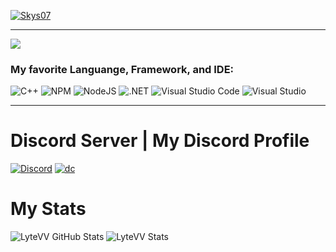 [![Skys07](https://img.shields.io/badge/LYTEVV-FOLLOW-red?style=for-the-badge)](https://github.com/LyteVV)

***

<img src="https://cdn.discordapp.com/icons/890153297091108945/2d4b0f08a8d79b3931112a5c2d2f8bf6.png">

### My favorite Languange, Framework, and IDE:
![C++](https://img.shields.io/badge/c++-%2300599C.svg?style=for-the-badge&logo=c%2B%2B&logoColor=white)
![NPM](https://img.shields.io/badge/NPM-%23000000.svg?style=for-the-badge&logo=npm&logoColor=white)
![NodeJS](https://img.shields.io/badge/node.js-6DA55F?style=for-the-badge&logo=node.js&logoColor=white)
![.NET](https://img.shields.io/badge/.NET-5C2D91?style=for-the-badge&logo=.net&logoColor=white)
![Visual Studio Code](https://img.shields.io/badge/Visual%20Studio%20Code-0078d7.svg?style=for-the-badge&logo=visual-studio-code&logoColor=white)
![Visual Studio](https://img.shields.io/badge/Visual%20Studio-5C2D91.svg?style=for-the-badge&logo=visual-studio&logoColor=white)

***

# Discord Server | My Discord Profile
[![Discord](https://img.shields.io/badge/%3CServer%3E-%237289DA.svg?style=for-the-badge&logo=discord&logoColor=white)](https://discord.gg/9527JTtW)
[![dc](https://img.shields.io/badge/Discord-7289DA?style=for-the-badge&logo=discord&logoColor=white)](https://discordapp.com/users/755233092368728105)

# My Stats
![LyteVV GitHub Stats](https://github-readme-stats.vercel.app/api?username=Skys07&show_icons=true&theme=radical)
![LyteVV Stats](https://github-readme-streak-stats.herokuapp.com/?user=Skys07)
